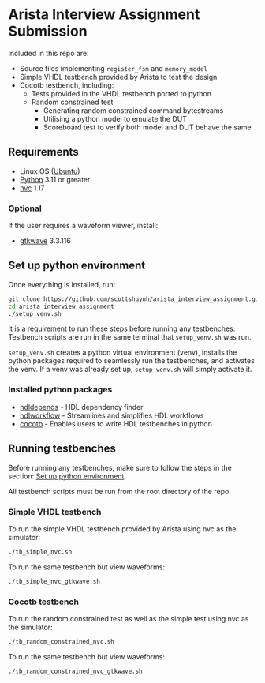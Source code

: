 # Arista Interview Assignment Submission
Included in this repo are:
* Source files implementing `register_fsm` and `memory_model`
* Simple VHDL testbench provided by Arista to test the design
* Cocotb testbench, including:
    * Tests provided in the VHDL testbench ported to python
    * Random constrained test
        * Generating random constrained command bytestreams
        * Utilising a python model to emulate the DUT
        * Scoreboard test to verify both model and DUT behave the same

## Requirements
* Linux OS ([Ubuntu](https://ubuntu.com/desktop))
* [Python](https://www.python.org/) 3.11 or greater
* [nvc](https://github.com/nickg/nvc) 1.17

### Optional
If the user requires a waveform viewer, install:
* [gtkwave](https://github.com/gtkwave/gtkwave) 3.3.116

## Set up python environment
Once everything is installed, run:
```sh
git clone https://github.com/scottshuynh/arista_interview_assignment.git
cd arista_interview_assignment
./setup_venv.sh
```

It is a requirement to run these steps before running any testbenches. Testbench scripts are run in the same terminal that `setup_venv.sh` was run.

`setup_venv.sh` creates a python virtual environment (venv), installs the python packages required to seamlessly run the testbenches, and activates the venv. If a venv was already set up, `setup_venv.sh` will simply activate it.

### Installed python packages
* [hdldepends](https://github.com/pevhall/hdldepends) - HDL dependency finder
* [hdlworkflow](https://github.com/scottshuynh/hdlworkflow) - Streamlines and simplifies HDL workflows
* [cocotb](https://github.com/cocotb/cocotb) - Enables users to write HDL testbenches in python

## Running testbenches
Before running any testbenches, make sure to follow the steps in the section: [Set up python environment](#set-up-python-environment).

All testbench scripts must be run from the root directory of the repo.

### Simple VHDL testbench
To run the simple VHDL testbench provided by Arista using nvc as the simulator:
```sh
./tb_simple_nvc.sh
```

To run the same testbench but view waveforms:
```sh
./tb_simple_nvc_gtkwave.sh
```

### Cocotb testbench
To run the random constrained test as well as the simple test using nvc as the simulator:
```sh
./tb_random_constrained_nvc.sh
```

To run the same testbench but view waveforms:
```sh
./tb_random_constrained_nvc_gtkwave.sh
```
